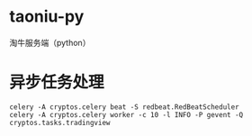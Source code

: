 # taoniu-py
淘牛服务端（python）

# 异步任务处理
```shell
celery -A cryptos.celery beat -S redbeat.RedBeatScheduler
celery -A cryptos.celery worker -c 10 -l INFO -P gevent -Q cryptos.tasks.tradingview
```
